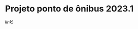 <h1>Projeto ponto de ônibus 2023.1</h1>

<p align = "justify>
  O objetivo desta tarefa é projetar um ponto de ônibus para abrigo de um banco de 4,5 m de comprimento.
  <br><br>
  O modelo de ponto utilizado está disponibilizado na plataforma Pinterest através do (<a href="https://br.pinterest.com/pin/678073287641435121/" target="_blank"><i>link</i></a>)  
</p>

